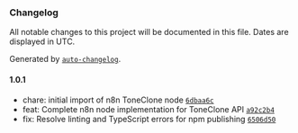 ### Changelog

All notable changes to this project will be documented in this file. Dates are displayed in UTC.

Generated by [`auto-changelog`](https://github.com/CookPete/auto-changelog).

#### 1.0.1

- chare: initial import of n8n ToneClone node [`6dbaa6c`](https://github.com/toneclone/n8n-nodes-toneclone/commit/6dbaa6c748692ed016193862b2e37d48e1352529)
- feat: Complete n8n node implementation for ToneClone API [`a92c2b4`](https://github.com/toneclone/n8n-nodes-toneclone/commit/a92c2b4797acab028e629544630001ec713d16da)
- fix: Resolve linting and TypeScript errors for npm publishing [`6506d50`](https://github.com/toneclone/n8n-nodes-toneclone/commit/6506d508106926013b4d00ea1e43d12e33507f56)
